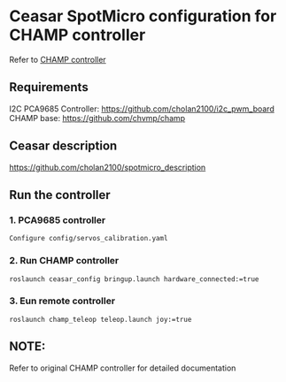 # Ceasar SpotMicro configuration for CHAMP controller
Refer to [CHAMP controller](https://github.com/chvmp/champ)

## Requirements
I2C PCA9685 Controller: https://github.com/cholan2100/i2c_pwm_board
CHAMP base: https://github.com/chvmp/champ

## Ceasar description
https://github.com/cholan2100/spotmicro_description


## Run the controller
### 1. PCA9685 controller
    Configure config/servos_calibration.yaml

### 2. Run CHAMP controller

    roslaunch ceasar_config bringup.launch hardware_connected:=true

### 3. Eun remote controller
    roslaunch champ_teleop teleop.launch joy:=true

## NOTE:
Refer to original CHAMP controller for detailed documentation